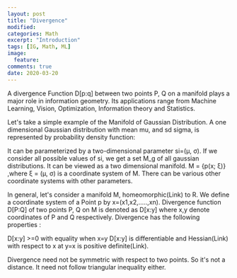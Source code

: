 ```yaml
---
layout: post
title: "Divergence"
modified:
categories: Math
excerpt: "Introduction"
tags: [IG, Math, ML]
image:
  feature:
comments: true
date: 2020-03-20
---
```

A divergence Function D[p:q] between two points P, Q on a manifold plays a major role in information geometry. Its applications range from Machine Learning, Vision, Optimization, Information theory and Statistics. 

Let's take a simple example of the Manifold of Gaussian Distribution. A one dimensional Gaussian distribution with mean mu, and sd sigma, is represented by probability density function: 

It can be parameterized by  a two-dimensional parameter si=(μ, σ). If we consider all possible values of si, we get a set M_g of all gaussian distributions. It can be viewed as a two dimensional manifold. M = {p(x; ξ)} ,where ξ = (μ, σ) is a coordinate system of M.
There can be various other coordinate systems with other parameters. 

In general, let's consider a manifold M, homeomorphic(Link) to R. We define a coordinate system of a Point p by x=(x1,x2,.....,xn). Divergence function D[P:Q] of two points P, Q on M is denoted as 
D[x:y] where x,y denote coordinates of P and Q respectively. Divergence has the following properties :

D[x:y] >=0 with equality when x=y
D[x:y] is differentiable  and Hessian(Link) with respect to x at y=x is positive definite(Link).

Divergence need not be symmetric with respect to two points. So it's not a distance. It need not follow triangular inequality either. 
